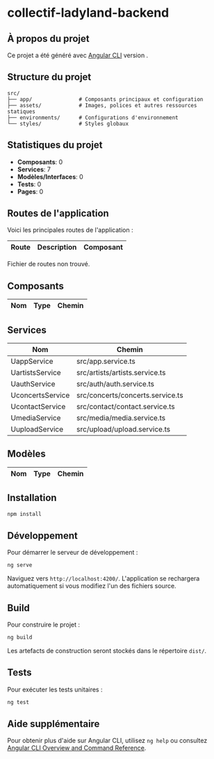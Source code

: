 # collectif-ladyland-backend

## À propos du projet

Ce projet a été généré avec [Angular CLI](https://github.com/angular/angular-cli) version .

## Structure du projet

```
src/
├── app/               # Composants principaux et configuration
├── assets/            # Images, polices et autres ressources statiques
├── environments/      # Configurations d'environnement
└── styles/            # Styles globaux
```

## Statistiques du projet

- **Composants**:        0
- **Services**:        7
- **Modèles/Interfaces**:        0
- **Tests**:        0
- **Pages**:        0

## Routes de l'application

Voici les principales routes de l'application :

| Route | Description | Composant |
| --- | --- | --- |
Fichier de routes non trouvé.

## Composants

| Nom | Type | Chemin |
| --- | --- | --- |

## Services

| Nom | Chemin |
| --- | --- |
| UappService | src/app.service.ts |
| UartistsService | src/artists/artists.service.ts |
| UauthService | src/auth/auth.service.ts |
| UconcertsService | src/concerts/concerts.service.ts |
| UcontactService | src/contact/contact.service.ts |
| UmediaService | src/media/media.service.ts |
| UuploadService | src/upload/upload.service.ts |

## Modèles

| Nom | Type | Chemin |
| --- | --- | --- |

## Installation

```bash
npm install
```

## Développement

Pour démarrer le serveur de développement :

```bash
ng serve
```

Naviguez vers `http://localhost:4200/`. L'application se rechargera automatiquement si vous modifiez l'un des fichiers source.

## Build

Pour construire le projet :

```bash
ng build
```

Les artefacts de construction seront stockés dans le répertoire `dist/`.

## Tests

Pour exécuter les tests unitaires :

```bash
ng test
```

## Aide supplémentaire

Pour obtenir plus d'aide sur Angular CLI, utilisez `ng help` ou consultez [Angular CLI Overview and Command Reference](https://angular.dev/tools/cli).

